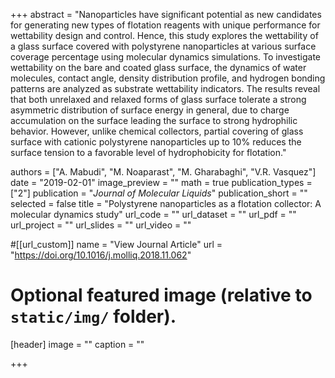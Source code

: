 +++
abstract = "Nanoparticles have significant potential as new candidates for generating new types of flotation reagents with unique performance for wettability design and control. Hence, this study explores the wettability of a glass surface covered with polystyrene nanoparticles at various surface coverage percentage using molecular dynamics simulations. To investigate wettability on the bare and coated glass surface, the dynamics of water molecules, contact angle, density distribution profile, and hydrogen bonding patterns are analyzed as substrate wettability indicators. The results reveal that both unrelaxed and relaxed forms of glass surface tolerate a strong asymmetric distribution of surface energy in general, due to charge accumulation on the surface leading the surface to strong hydrophilic behavior. However, unlike chemical collectors, partial covering of glass surface with cationic polystyrene nanoparticles up to 10% reduces the surface tension to a favorable level of hydrophobicity for flotation."

authors = ["A. Mabudi", "M. Noaparast", "M. Gharabaghi", "V.R. Vasquez"]
date = "2019-02-01"
image_preview = ""
math = true
publication_types = ["2"]
publication = "*Journal of Molecular Liquids*"
publication_short = ""
selected = false
title = "Polystyrene nanoparticles as a flotation collector: A molecular dynamics study"
url_code = ""
url_dataset = ""
url_pdf = ""
url_project = ""
url_slides = ""
url_video = ""

#[[url_custom]]
name = "View Journal Article"
url = "https://doi.org/10.1016/j.molliq.2018.11.062"

# Optional featured image (relative to `static/img/` folder).
[header]
image = ""
caption = ""

+++
